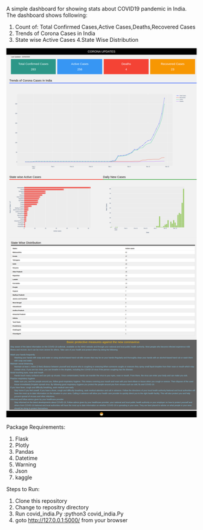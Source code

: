 A simple dashboard for showing stats about COVID19 pandemic in India.
The dashboard shows following:
1. Count of: Total Confirmed Cases,Active Cases,Deaths,Recovered Cases
2. Trends of Corona Cases in India
3. State wise Active Cases
4.State Wise Distribution

![Image of Dashboard](https://github.com/adityavkulkarni/Covid-demo/blob/master/covid.png)

Package Requirements:
1. Flask
2. Plotly
3. Pandas
4. Datetime
5. Warning
6. Json
7. kaggle

Steps to Run:
1. Clone this repository
2. Change to repositry directory
3. Run covid_india.Py :python3 covid_india.Py
4. goto http://127.0.0.1:5000/ from your browser
